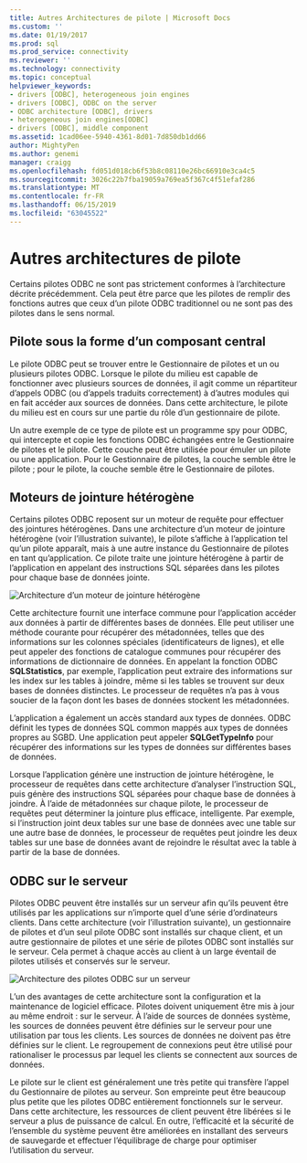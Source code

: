 ```yaml
---
title: Autres Architectures de pilote | Microsoft Docs
ms.custom: ''
ms.date: 01/19/2017
ms.prod: sql
ms.prod_service: connectivity
ms.reviewer: ''
ms.technology: connectivity
ms.topic: conceptual
helpviewer_keywords:
- drivers [ODBC], heterogeneous join engines
- drivers [ODBC], ODBC on the server
- ODBC architecture [ODBC], drivers
- heterogeneous join engines[ODBC]
- drivers [ODBC], middle component
ms.assetid: 1cad06ee-5940-4361-8d01-7d850db1dd66
author: MightyPen
ms.author: genemi
manager: craigg
ms.openlocfilehash: fd051d018cb6f53b8c08110e26bc66910e3ca4c5
ms.sourcegitcommit: 3026c22b7fba19059a769ea5f367c4f51efaf286
ms.translationtype: MT
ms.contentlocale: fr-FR
ms.lasthandoff: 06/15/2019
ms.locfileid: "63045522"
---
```

# <a name="other-driver-architectures"></a>Autres architectures de pilote
Certains pilotes ODBC ne sont pas strictement conformes à l’architecture décrite précédemment. Cela peut être parce que les pilotes de remplir des fonctions autres que ceux d’un pilote ODBC traditionnel ou ne sont pas des pilotes dans le sens normal.  
  
## <a name="driver-as-a-middle-component"></a>Pilote sous la forme d’un composant central  
 Le pilote ODBC peut se trouver entre le Gestionnaire de pilotes et un ou plusieurs pilotes ODBC. Lorsque le pilote du milieu est capable de fonctionner avec plusieurs sources de données, il agit comme un répartiteur d’appels ODBC (ou d’appels traduits correctement) à d’autres modules qui en fait accéder aux sources de données. Dans cette architecture, le pilote du milieu est en cours sur une partie du rôle d’un gestionnaire de pilote.  
  
 Un autre exemple de ce type de pilote est un programme spy pour ODBC, qui intercepte et copie les fonctions ODBC échangées entre le Gestionnaire de pilotes et le pilote. Cette couche peut être utilisée pour émuler un pilote ou une application. Pour le Gestionnaire de pilotes, la couche semble être le pilote ; pour le pilote, la couche semble être le Gestionnaire de pilotes.  
  
## <a name="heterogeneous-join-engines"></a>Moteurs de jointure hétérogène  
 Certains pilotes ODBC reposent sur un moteur de requête pour effectuer des jointures hétérogènes. Dans une architecture d’un moteur de jointure hétérogène (voir l’illustration suivante), le pilote s’affiche à l’application tel qu’un pilote apparaît, mais à une autre instance du Gestionnaire de pilotes en tant qu’application. Ce pilote traite une jointure hétérogène à partir de l’application en appelant des instructions SQL séparées dans les pilotes pour chaque base de données jointe.  
  
 ![Architecture d’un moteur de jointure hétérogène](../../odbc/reference/media/fig3-4.gif "fig3-4")  
  
 Cette architecture fournit une interface commune pour l’application accéder aux données à partir de différentes bases de données. Elle peut utiliser une méthode courante pour récupérer des métadonnées, telles que des informations sur les colonnes spéciales (identificateurs de lignes), et elle peut appeler des fonctions de catalogue communes pour récupérer des informations de dictionnaire de données. En appelant la fonction ODBC **SQLStatistics**, par exemple, l’application peut extraire des informations sur les index sur les tables à joindre, même si les tables se trouvent sur deux bases de données distinctes. Le processeur de requêtes n’a pas à vous soucier de la façon dont les bases de données stockent les métadonnées.  
  
 L’application a également un accès standard aux types de données. ODBC définit les types de données SQL common mappés aux types de données propres au SGBD. Une application peut appeler **SQLGetTypeInfo** pour récupérer des informations sur les types de données sur différentes bases de données.  
  
 Lorsque l’application génère une instruction de jointure hétérogène, le processeur de requêtes dans cette architecture d’analyser l’instruction SQL, puis génère des instructions SQL séparées pour chaque base de données à joindre. À l’aide de métadonnées sur chaque pilote, le processeur de requêtes peut déterminer la jointure plus efficace, intelligente. Par exemple, si l’instruction joint deux tables sur une base de données avec une table sur une autre base de données, le processeur de requêtes peut joindre les deux tables sur une base de données avant de rejoindre le résultat avec la table à partir de la base de données.  
  
## <a name="odbc-on-the-server"></a>ODBC sur le serveur  
 Pilotes ODBC peuvent être installés sur un serveur afin qu’ils peuvent être utilisés par les applications sur n’importe quel d’une série d’ordinateurs clients. Dans cette architecture (voir l’illustration suivante), un gestionnaire de pilotes et d’un seul pilote ODBC sont installés sur chaque client, et un autre gestionnaire de pilotes et une série de pilotes ODBC sont installés sur le serveur. Cela permet à chaque accès au client à un large éventail de pilotes utilisés et conservés sur le serveur.  
  
 ![Architecture des pilotes ODBC sur un serveur](../../odbc/reference/media/fig3-5.gif "FIG3-5")  
  
 L’un des avantages de cette architecture sont la configuration et la maintenance de logiciel efficace. Pilotes doivent uniquement être mis à jour au même endroit : sur le serveur. À l’aide de sources de données système, les sources de données peuvent être définies sur le serveur pour une utilisation par tous les clients. Les sources de données ne doivent pas être définies sur le client. Le regroupement de connexions peut être utilisé pour rationaliser le processus par lequel les clients se connectent aux sources de données.  
  
 Le pilote sur le client est généralement une très petite qui transfère l’appel du Gestionnaire de pilotes au serveur. Son empreinte peut être beaucoup plus petite que les pilotes ODBC entièrement fonctionnels sur le serveur. Dans cette architecture, les ressources de client peuvent être libérées si le serveur a plus de puissance de calcul. En outre, l’efficacité et la sécurité de l’ensemble du système peuvent être améliorées en installant des serveurs de sauvegarde et effectuer l’équilibrage de charge pour optimiser l’utilisation du serveur.
